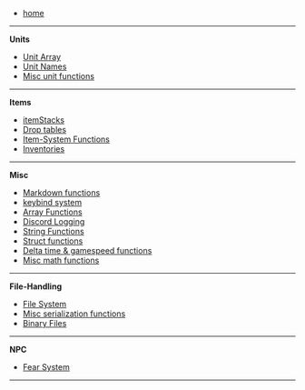 -    [home](README)

---

**Units**

-    [Unit Array](Unit-Array)
-    [Unit Names](Unit-Names)
-    [Misc unit functions](Misc-unit-functions)

---

**Items**

-    [itemStacks](itemStacks)
-    [Drop tables](Drop-tables)
-    [Item-System Functions](Item-System-Functions)
-    [Inventories](Inventories)

---

**Misc**

-    [Markdown functions](Markdown-functions)
-    [keybind system](keybind-system)
-    [Array Functions](Array-Functions)
-    [Discord Logging](Discord-Logging)
-    [String Functions](String-Functions)
-    [Struct functions](Struct-functions)
-    [Delta time & gamespeed functions](Delta-time-&-gamespeed-functions)
-    [Misc math functions](Misc-math-functions)

---

**File-Handling**

-    [File System](File-System)
-    [Misc serialization functions](Misc-serialization-functions)
-    [Binary Files](Binary-Files)

---

**NPC**

-    [Fear System](Fear-System)

---

